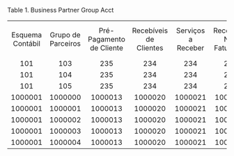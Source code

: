 <div id="d144680e1" class="table">

<div class="table-title">

Table 1. Business Partner Group
Acct

</div>

<div class="table-contents">

|                  |                    |                          |                        |                    |                         |                                 |                                  |                 |                      |                        |                                    |                            |         |
| :--------------: | :----------------: | :----------------------: | :--------------------: | :----------------: | :---------------------: | :-----------------------------: | :------------------------------: | :-------------: | :------------------: | :--------------------: | :--------------------------------: | :------------------------: | :-----: |
| Esquema Contábil | Grupo de Parceiros | Pré-Pagamento de Cliente | Recebíveis de Clientes | Serviços a Receber | Recebidos Não Faturados | Custos de Desconto de Pagamento | Receita de Desconto de Pagamento | Processar Agora | Receita Não Auferida | Exigível de Fornecedor | Exigível de Serviços de Fornecedor | Adiantamento de Fornecedor | Perdas  |
|       101        |        103         |           235            |          234           |        234         |           272           |               240               |               241                |                 |         269          |          237           |                238                 |            239             |   242   |
|       101        |        104         |           235            |          234           |        234         |           272           |               240               |               241                |                 |         269          |          237           |                238                 |            239             |   242   |
|       101        |        105         |           235            |          234           |        234         |           272           |               240               |               241                |                 |         269          |          237           |                238                 |            239             |   242   |
|     1000001      |      1000000       |         1000013          |        1000020         |      1000021       |         1000023         |             1000039             |             5000249              |                 |       1000046        |        1000049         |              1000050               |          1000051           | 1000053 |
|     1000001      |      1000001       |         1000013          |        1000020         |      1000021       |         1000023         |             1000039             |             5000249              |                 |       1000046        |        1000049         |              1000050               |          1000051           | 1000053 |
|     1000001      |      1000002       |         1000013          |        1000020         |      1000021       |         1000023         |             1000039             |             5000249              |                 |       1000046        |        1000049         |              1000050               |          1000051           | 1000053 |
|     1000001      |      1000003       |         1000013          |        1000020         |      1000021       |         1000023         |             1000039             |             5000249              |                 |       1000046        |        1000049         |              1000050               |          1000051           | 1000053 |
|     1000001      |      1000004       |         1000013          |        1000020         |      1000021       |         1000023         |             1000039             |             5000249              |                 |       1000046        |        1000049         |              1000050               |          1000051           | 1000053 |

</div>

</div>
